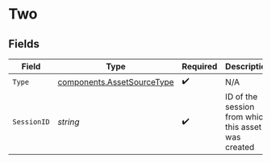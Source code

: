 # Two


## Fields

| Field                                                                    | Type                                                                     | Required                                                                 | Description                                                              |
| ------------------------------------------------------------------------ | ------------------------------------------------------------------------ | ------------------------------------------------------------------------ | ------------------------------------------------------------------------ |
| `Type`                                                                   | [components.AssetSourceType](../../models/components/assetsourcetype.md) | :heavy_check_mark:                                                       | N/A                                                                      |
| `SessionID`                                                              | *string*                                                                 | :heavy_check_mark:                                                       | ID of the session from which this asset was created                      |